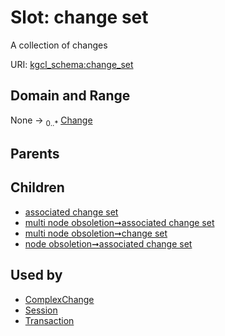 
# Slot: change set


A collection of changes

URI: [kgcl_schema:change_set](https://w3id.org/kgcl-schema/change_set)


## Domain and Range

None &#8594;  <sub>0..\*</sub> [Change](Change.md)

## Parents


## Children

 *  [associated change set](associated_change_set.md)
 *  [multi node obsoletion➞associated change set](multi_node_obsoletion_associated_change_set.md)
 *  [multi node obsoletion➞change set](multi_node_obsoletion_change_set.md)
 *  [node obsoletion➞associated change set](node_obsoletion_associated_change_set.md)

## Used by

 * [ComplexChange](ComplexChange.md)
 * [Session](Session.md)
 * [Transaction](Transaction.md)
